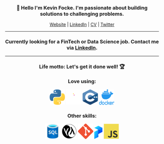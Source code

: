 <h3 align="center">👋 Hello I'm Kevin Focke. I'm passionate about building solutions to challenging problems.</h3>
<p align="center">
  <a href="https://kevinfocke.com">Website</a> | 
  <a href="https://www.linkedin.com/in/kevinfocke/">LinkedIn</a> | 
  <a href="https://kevinfocke.com/Kevin_Focke_CV.pdf">CV</a> | 
  <a href="https://twitter.com/kevinfocke">Twitter</a>
</p>
<hr />
<h3 align="center">Currently looking for a FinTech or Data Science job. Contact me via <a href="https://www.linkedin.com/in/kevinfocke/">LinkedIn</a>.</h3>
<hr />
<h3 align="center">Life motto: Let's get it done well! 🏆</h3>

<h3 align="center">Love using:</h3>
<p align="center">
  <img title="Python 3" src="/images/python.svg" width="50" height="50" />
  <img title="Pandas Library" src="/images/pandas_secondary_white.svg" width="50" height="50" />
  <img title="C++ 17" src="/images/cpp.svg" width="50" height="50" />
  <img title="Docker" src="/images/docker.png" width="50" height="50" />
 </p>

<h3 align="center">Other skills:</h3>
  <p align="center">
  <img title="SQL" src="/images/SQL-Database.svg" width="50" height="50" />
  <img title="Lisp" src="/images/Lisp_logo.svg" width="50" height="50" />
  <img title="Git" src="/images/Git-Icon-1788C.png" width="50" height="50" />
  <img title="Prefect Orion" src="/images/prefect-logo-mark-gradient.png" width="27" height="43" />
  <img title="Javascript" src="/images/javascript.svg" width="50" height="50" />

  
 </p>

   
